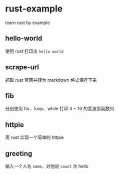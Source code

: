 # rust-example
learn rust by example

## hello-world

使用 rust 打印出 `hello world`

## scrape-url

抓取 rust 官网并转为 markdown 格式保存下来

## fib

分别使用 for、loop、while 打印 3 ~ 10 的斐波那契数列

## httpie

用 rust 实现一个简单的 httpie

## greeting

输入一个人名 `name`，对他说 `count` 次 hello
